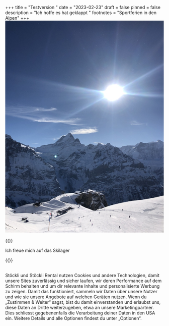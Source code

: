 +++
title = "Testversion "
date = "2023-02-23"
draft = false
pinned = false
description = "Ich hoffe es hat geklappt "
footnotes = "Sportferien in den Alpen"
+++
![](ca288e46-a39c-419f-8b10-52f8f07a5a8c.jpeg)

{{<lead>}}

Ich freue mich auf das Skilager

{{</lead>}}

\
Stöckli und Stöckli Rental nutzen Cookies und andere Technologien, damit unsere Sites zuverlässig und sicher laufen, wir deren Performance auf dem Schirm behalten und um dir relevante Inhalte und personalisierte Werbung zu zeigen. Damit das funktioniert, sammeln wir Daten über unsere Nutzer und wie sie unsere Angebote auf welchen Geräten nutzen. Wenn du „Zustimmen & Weiter“ sagst, bist du damit einverstanden und erlaubst uns, diese Daten an Dritte weiterzugeben, etwa an unsere Marketingpartner. Dies schliesst gegebenenfalls die Verarbeitung deiner Daten in den USA ein. Weitere Details und alle Optionen findest du unter „Optionen“.